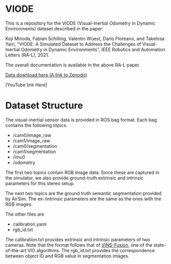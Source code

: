 # VIODE
This is a repository for the VIODE (Visual-Inertial Odometry in Dynamic Environments) dataset described in the paper:

Koji Minoda, Fabian Schilling, Valentin Wüest, Dario Floreano, and Takehisa Yairi, "VIODE: A Simulated Dataset to Address the Challenges of Visual-Inertial Odometry in Dynamic Environments", IEEE Robotics and Automation Letters (RA-L), 2021.

The overall documentation is available in the above RA-L paper. 

[Data download here (A link to Zenodo)](https://zenodo.org/record/4493401)

[YouTube link Here]

# Dataset Structure
The visual-inertial sensor data is provided in ROS bag format. Each bag contains the following topics.
- /cam0/image_raw
- /cam1/image_raw
- /cam0/segmentation
- /cam1/segmentation
- /imu0
- /odometry

The first two topics contain RGB image data. Since these are captured in the simulator, we also provide ground-truth extrinsic and intrinsic parameters for this stereo setup.

The next two topics are the ground truth semantic segmentation provided by AirSim. 
The ex-/intrinsic parameters are the same as the ones with the RGB images. 

The other files are
- calibration.yaml
- rgb_id.txt

The calibration.txt provides extrinsic and intrinsic parameters of two cameras. 
Note that the format follows that of [VINS-Fusion](https://github.com/HKUST-Aerial-Robotics/VINS-Fusion), one of the state-of-the-art VIO algorithms.
The rgb_id.txt provides the correspondence between object ID and RGB value in segmentation images.

